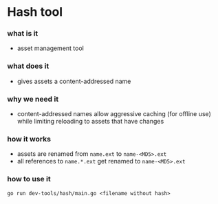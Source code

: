 # Hash tool

### what is it

- asset management tool

### what does it

- gives assets a content-addressed name

### why we need it

- content-addressed names allow aggressive caching (for offline use) while limiting reloading to assets that have
  changes

### how it works

- assets are renamed from `name.ext` to `name-<MD5>.ext`
- all references to `name.*.ext` get renamed to `name-<MD5>.ext`

### how to use it

```
go run dev-tools/hash/main.go <filename without hash>
```
